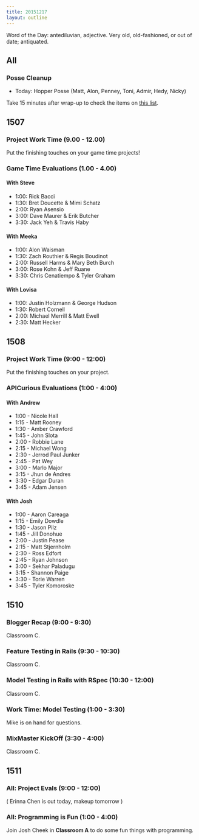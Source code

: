 ```yaml
---
title: 20151217
layout: outline
---
```


Word of the Day: antediluvian, adjective. Very old, old-fashioned, or out of date;
antiquated.

## All

### Posse Cleanup

* Today: Hopper Posse (Matt, Alon, Penney, Toni, Admir, Hedy, Nicky)

Take 15 minutes after wrap-up to check the items on [this list](https://gist.github.com/rwarbelow/f5cfe4333402d043ef2e).

## 1507

### Project Work Time (9.00 - 12.00)

Put the finishing touches on your game time projects!

### Game Time Evaluations (1.00 - 4.00)

#### With Steve

* 1:00: Rick Bacci
* 1:30: Bret Doucette & Mimi Schatz
* 2:00: Ryan Asensio
* 3:00: Dave Maurer & Erik Butcher
* 3:30: Jack Yeh & Travis Haby

#### With Meeka

* 1:00: Alon Waisman
* 1:30: Zach Routhier & Regis Boudinot
* 2:00: Russell Harms & Mary Beth Burch
* 3:00: Rose Kohn & Jeff Ruane
* 3:30: Chris Cenatiempo & Tyler Graham

#### With Lovisa

* 1:00: Justin Holzmann & George Hudson
* 1:30: Robert Cornell
* 2:00: Michael Merrill & Matt Ewell
* 2:30: Matt Hecker

## 1508

### Project Work Time (9:00 - 12:00)

Put the finishing touches on your project.

### APICurious Evaluations (1:00 - 4:00)

#### With Andrew

* 1:00 - Nicole Hall
* 1:15 - Matt Rooney
* 1:30 - Amber Crawford
* 1:45 - John Slota
* 2:00 - Robbie Lane
* 2:15 - Michael Wong
* 2:30 - Jerrod Paul Junker
* 2:45 - Pat Wey
* 3:00 - Marlo Major
* 3:15 - Jhun de Andres
* 3:30 - Edgar Duran
* 3:45 - Adam Jensen

#### With Josh

* 1:00 - Aaron Careaga
* 1:15 - Emily Dowdle
* 1:30 - Jason Pilz
* 1:45 - Jill Donohue
* 2:00 - Justin Pease
* 2:15 - Matt Stjernholm
* 2:30 - Ross Edfort
* 2:45 - Ryan Johnson
* 3:00 - Sekhar Paladugu
* 3:15 - Shannon Paige
* 3:30 - Torie Warren
* 3:45 - Tyler Komoroske

## 1510

### Blogger Recap (9:00 - 9:30)

Classroom C.

### Feature Testing in Rails (9:30 - 10:30)

Classroom C.

### Model Testing in Rails with RSpec (10:30 - 12:00)

Classroom C.

### Work Time: Model Testing (1:00 - 3:30)

Mike is on hand for questions.

### MixMaster KickOff (3:30 - 4:00)

Classroom C.


## 1511

### All: Project Evals (9:00 - 12:00)

( Erinna Chen is out today, makeup tomorrow )

### All: Programming is Fun (1:00 - 4:00)

Join Josh Cheek in **Classroom A** to do some fun
things with programming.
